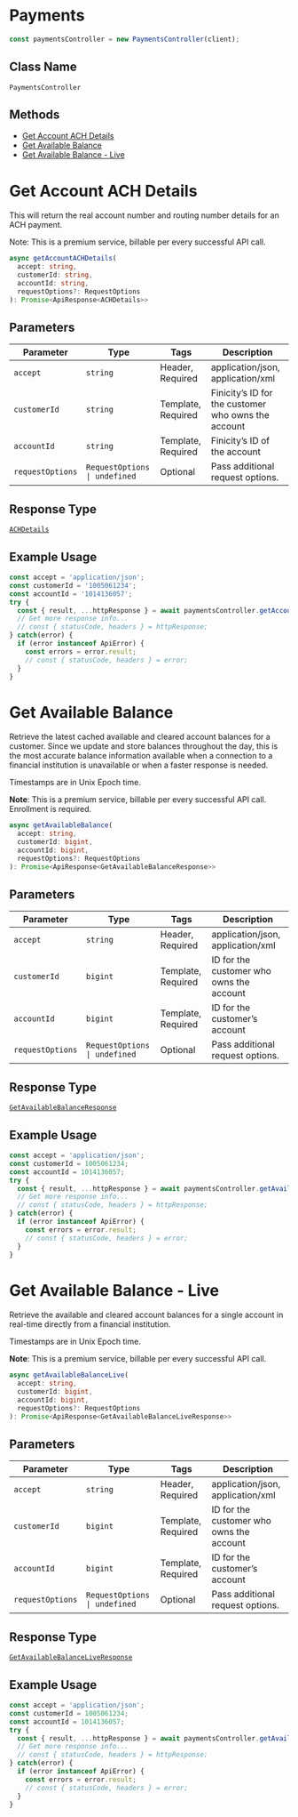 # Payments

```ts
const paymentsController = new PaymentsController(client);
```

## Class Name

`PaymentsController`

## Methods

* [Get Account ACH Details](../../doc/controllers/payments.md#get-account-ach-details)
* [Get Available Balance](../../doc/controllers/payments.md#get-available-balance)
* [Get Available Balance - Live](../../doc/controllers/payments.md#get-available-balance---live)


# Get Account ACH Details

This will return the real account number and routing number details for an ACH payment.

Note: This is a premium service, billable per every successful API call.

```ts
async getAccountACHDetails(
  accept: string,
  customerId: string,
  accountId: string,
  requestOptions?: RequestOptions
): Promise<ApiResponse<ACHDetails>>
```

## Parameters

| Parameter | Type | Tags | Description |
|  --- | --- | --- | --- |
| `accept` | `string` | Header, Required | application/json, application/xml |
| `customerId` | `string` | Template, Required | Finicity’s ID for the customer who owns the account |
| `accountId` | `string` | Template, Required | Finicity’s ID of the account |
| `requestOptions` | `RequestOptions \| undefined` | Optional | Pass additional request options. |

## Response Type

[`ACHDetails`](../../doc/models/ach-details.md)

## Example Usage

```ts
const accept = 'application/json';
const customerId = '1005061234';
const accountId = '1014136057';
try {
  const { result, ...httpResponse } = await paymentsController.getAccountACHDetails(accept, customerId, accountId);
  // Get more response info...
  // const { statusCode, headers } = httpResponse;
} catch(error) {
  if (error instanceof ApiError) {
    const errors = error.result;
    // const { statusCode, headers } = error;
  }
}
```


# Get Available Balance

Retrieve the latest cached available and cleared account balances for a customer. Since we update and store balances throughout the day, this is the most accurate balance information available when a connection to a financial institution is unavailable or when a faster response is needed.

Timestamps are in Unix Epoch time.

**Note**: This is a premium service, billable per every successful API call. Enrollment is required.

```ts
async getAvailableBalance(
  accept: string,
  customerId: bigint,
  accountId: bigint,
  requestOptions?: RequestOptions
): Promise<ApiResponse<GetAvailableBalanceResponse>>
```

## Parameters

| Parameter | Type | Tags | Description |
|  --- | --- | --- | --- |
| `accept` | `string` | Header, Required | application/json, application/xml |
| `customerId` | `bigint` | Template, Required | ID for the customer who owns the account |
| `accountId` | `bigint` | Template, Required | ID for the customer’s account |
| `requestOptions` | `RequestOptions \| undefined` | Optional | Pass additional request options. |

## Response Type

[`GetAvailableBalanceResponse`](../../doc/models/get-available-balance-response.md)

## Example Usage

```ts
const accept = 'application/json';
const customerId = 1005061234;
const accountId = 1014136057;
try {
  const { result, ...httpResponse } = await paymentsController.getAvailableBalance(accept, customerId, accountId);
  // Get more response info...
  // const { statusCode, headers } = httpResponse;
} catch(error) {
  if (error instanceof ApiError) {
    const errors = error.result;
    // const { statusCode, headers } = error;
  }
}
```


# Get Available Balance - Live

Retrieve the available and cleared account balances for a single account in real-time directly from a financial institution.

Timestamps are in Unix Epoch time.

**Note**: This is a premium service, billable per every successful API call.

```ts
async getAvailableBalanceLive(
  accept: string,
  customerId: bigint,
  accountId: bigint,
  requestOptions?: RequestOptions
): Promise<ApiResponse<GetAvailableBalanceLiveResponse>>
```

## Parameters

| Parameter | Type | Tags | Description |
|  --- | --- | --- | --- |
| `accept` | `string` | Header, Required | application/json, application/xml |
| `customerId` | `bigint` | Template, Required | ID for the customer who owns the account |
| `accountId` | `bigint` | Template, Required | ID for the customer’s account |
| `requestOptions` | `RequestOptions \| undefined` | Optional | Pass additional request options. |

## Response Type

[`GetAvailableBalanceLiveResponse`](../../doc/models/get-available-balance-live-response.md)

## Example Usage

```ts
const accept = 'application/json';
const customerId = 1005061234;
const accountId = 1014136057;
try {
  const { result, ...httpResponse } = await paymentsController.getAvailableBalanceLive(accept, customerId, accountId);
  // Get more response info...
  // const { statusCode, headers } = httpResponse;
} catch(error) {
  if (error instanceof ApiError) {
    const errors = error.result;
    // const { statusCode, headers } = error;
  }
}
```

